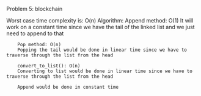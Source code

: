 Problem 5: blockchain

Worst case time complexity is: O(n)
    Algorithm:
        Append method: O(1)
        It will work on a constant time since we have the tail of the linked list and we just need to append to that

        Pop method: O(n)
        Popping the tail would be done in linear time since we have to traverse through the list from the head

        convert_to_list(): O(n)
        Converting to list would be done in linear time since we have to traverse through the list from the head

        Append would be done in constant time
